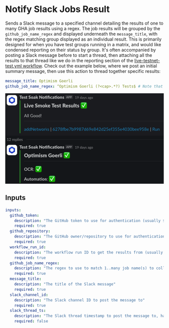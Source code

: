 # Notify Slack Jobs Result

Sends a Slack message to a specified channel detailing the results of one to many GHA job results using a regex. The job results will be grouped by the `github_job_name_regex` and displayed underneath the `message_title`, with the regex matching group displayed as an individual result. This is primarily designed for when you have test groups running in a matrix, and would like condensed reporting on their status by group. It's often accompanied by posting a Slack message before to start a thread, then attaching all the results to that thread like we do in the reporting section of the [live-testnet-test.yml workflow](../../workflows/live-testnet-tests.yml). Check out the example below, where we post an initial summary message, then use this action to thread together specific results:

```yaml
message_title: Optimism Goerli
github_job_name_regex: ^Optimism Goerli (?<cap>.*?) Tests$ # Note that the regex MUST have a capturing group named "cap"
```

![example](image.png)

## Inputs

```yaml
inputs:
  github_token:
    description: "The GitHub token to use for authentication (usually ${{ github.token }})"
    required: true
  github_repository:
    description: "The GitHub owner/repository to use for authentication (usually ${{ github.repository }}))"
    required: true
  workflow_run_id:
    description: "The workflow run ID to get the results from (usually ${{ github.run_id }})"
    required: true
  github_job_name_regex:
    description: "The regex to use to match 1..many job name(s) to collect results from. Should include a capture group named 'cap' for the part of the job name you want to display in the Slack message (e.g. ^Client Compatability Test (?<cap>.*?)$)"
    required: true
  message_title:
    description: "The title of the Slack message"
    required: true
  slack_channel_id:
    description: "The Slack channel ID to post the message to"
    required: true
  slack_thread_ts:
    description: "The Slack thread timestamp to post the message to, handy for keeping multiple related results in a single thread"
    required: false
```
